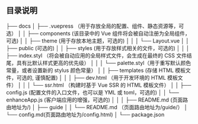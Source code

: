 ## 目录说明
├── docs 
│   ├── .vuepress （用于存放全局的配置、组件、静态资源等，可选）
│   │   ├── components (该目录中的 Vue 组件将会被自动注册为全局组件，可选)
│   │   ├── theme (用于存放本地主题，可选的)
│   │   │   └── Layout.vue
│   │   ├── public (可选的)
│   │   ├── styles (用于存放样式相关的文件，可选的)
│   │   │   ├── index.styl （将会被自动应用的全局样式文件，会生成在最终的 CSS 文件结尾，具有比默认样式更高的优先级）
│   │   │   └── palette.styl（用于重写默认颜色常量，或者设置新的 stylus 颜色常量）
│   │   ├── templates (存储 HTML 模板文件，可选的, 谨慎配置)
│   │   │   ├── dev.html （用于开发环境的 HTML 模板文件）
│   │   │   └── ssr.html （构建时基于 Vue SSR 的 HTML 模板文件）
│   │   ├── config.js (配置文件的入口文件，也可以是 YML 或 toml，可选的)
│   │   └── enhanceApp.js (客户端应用的增强，可选的)
│   │ 
│   ├── README.md (页面路由地址为/)
│   ├── guide
│   │   └── README.md （页面路由地址为/guide/）
│   └── config.md(页面路由地址为/config.html)
│ 
└── package.json

